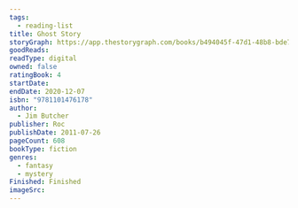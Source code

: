 ```yaml
---
tags:
  - reading-list
title: Ghost Story
storyGraph: https://app.thestorygraph.com/books/b494045f-47d1-48b8-bde7-70b739313bff
goodReads:
readType: digital
owned: false
ratingBook: 4
startDate:
endDate: 2020-12-07
isbn: "9781101476178"
author:
  - Jim Butcher
publisher: Roc
publishDate: 2011-07-26
pageCount: 608
bookType: fiction
genres:
  - fantasy
  - mystery
Finished: Finished
imageSrc:
---
```

